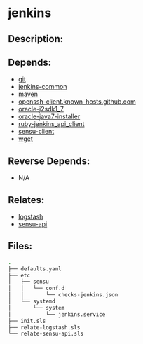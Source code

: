 # jenkins

## Description:



## Depends:

  -  [git](/salt/git)
  -  [jenkins-common](/salt/jenkins-common)
  -  [maven](/salt/maven)
  -  [openssh-client.known\_hosts.github.com](/salt/openssh-client/known_hosts/github/com)
  -  [oracle-j2sdk1\_7](/salt/oracle-j2sdk1_7)
  -  [oracle-java7-installer](/salt/oracle-java7-installer)
  -  [ruby-jenkins\_api\_client](/salt/ruby-jenkins_api_client)
  -  [sensu-client](/salt/sensu-client)
  -  [wget](/salt/wget)

## Reverse Depends:

  -  N/A

## Relates:

  -  [logstash](/salt/logstash)
  -  [sensu-api](/salt/sensu-api)

## Files:

```bash
.
├── defaults.yaml
├── etc
│   ├── sensu
│   │   └── conf.d
│   │       └── checks-jenkins.json
│   └── systemd
│       └── system
│           └── jenkins.service
├── init.sls
├── relate-logstash.sls
└── relate-sensu-api.sls
```
